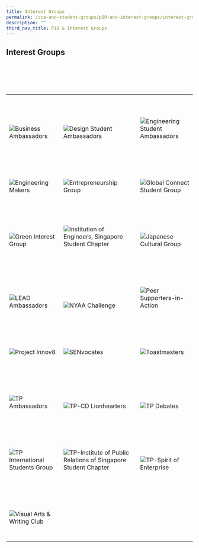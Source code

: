 ```yaml
---
title: Interest Groups
permalink: /cca-and-student-groups/p10-and-interest-groups/interest-groups
description: ""
third_nav_title: P10 & Interest Groups
---
```

## Interest Groups 

<div>
    <table>
        <tr>
            <td style="max-width:33%; vertical-align:bottom; border:none"><br>
                <a href="/interest_groups/business_ambassadors/" style="text-decoration: none">
                    <image src="/images/Interest Groups/BA_button-01.png" style="display:block;margin-left:auto;margin-right:auto;" alt="Business Ambassadors">
                    </image>
                </a>
            </td>
            <td style="max-width:33%; vertical-align:bottom; border:none"><br>
                <a href="/interest_groups/design_ambassadors/" style="text-decoration: none">
                    <image src="/images/Interest Groups/DSA_button-01.png" style="display:block;margin-left:auto;margin-right:auto;" alt="Design Student Ambassadors">
                    </image>
                </a>
            </td>
            <td style="max-width:33%; vertical-align:bottom; border:none"><br>
                <a href="/interest_groups/engineering_ambassadors/" style="text-decoration: none">
                    <image src="/images/Interest Groups/ESA_button-01.png" style="display:block;margin-left:auto;margin-right:auto;" alt="Engineering Student Ambassadors">
                    </image>
                </a>
            </td>
        </tr>
        <tr>
            <td style="max-width:33%; vertical-align:bottom; border:none"><br>
                <a href="/interest_groups/engineering_makers/" style="text-decoration: none">
                    <image src="/images/Interest Groups/EMC_button-01.png" style="display:block;margin-left:auto;margin-right:auto;" alt="Engineering Makers">
                    </image>
                </a>
            </td>
            <td style="max-width:33%; vertical-align:bottom; border:none"><br>
                <a href="/interest_groups/entrepreneurship_group/" style="text-decoration: none">
                    <image src="/images/Interest Groups/EC_button-01.png" style="display:block;margin-left:auto;margin-right:auto;" alt="Entrepreneurship Group">
                    </image>
                </a>
            </td>
            <td style="max-width:33%; vertical-align:bottom; border:none"><br>
                <a href="/interest_groups/global_connect_student_group/" style="text-decoration: none">
                    <image src="/images/Interest Groups/GCSG_button-01.png" style="display:block;margin-left:auto;margin-right:auto;" alt="Global Connect Student Group">
                    </image>
                </a>
            </td>
        </tr>
        <tr>
            <td style="max-width:33%; vertical-align:bottom; border:none"><br>
                <a href="/interest_groups/green_interest_group/" style="text-decoration: none">
                    <image src="/images/Interest Groups/GIG_button-01.png" style="display:block;margin-left:auto;margin-right:auto;" alt="Green Interest Group">
                    </image>
                </a>
            </td>
            <td style="max-width:33%; vertical-align:bottom; border:none"><br>
                <a href="/interest_group/ies_student_chapter/" style="text-decoration: none">
                    <image src="/images/Interest Groups/IES_button-01.png" style="display:block;margin-left:auto;margin-right:auto;" alt="Institution of Engineers, Singapore Student Chapter">
                    </image>
                </a>
            </td>
            <td style="max-width:33%; vertical-align:bottom; border:none"><br>
                <a href="/interest_groups/Japanese_cultural_group/" style="text-decoration: none">
                    <image src="/images/Interest Groups/JCG_button-01.png" style="display:block;margin-left:auto;margin-right:auto;" alt="Japanese Cultural Group">
                    </image>
                </a>
            </td>
        </tr>
        <tr>
            <td style="max-width:33%; vertical-align:bottom; border:none"><br>
                <a href="/interest_groups/LEAD_Ambassadors/" style="text-decoration: none">
                    <image src="/images/Interest Groups/LEAD_button-01.png" style="display:block;margin-left:auto;margin-right:auto;" alt="LEAD Ambassadors">
                    </image>
                </a>
            </td>
            <td style="max-width:33%; vertical-align:bottom; border:none"><br>
                <a href="/interest_groups/nyaa_challenge/" style="text-decoration: none">
                    <image src="/images/Interest Groups/NYAA_button-01.png" style="display:block;margin-left:auto;margin-right:auto;" alt="NYAA Challenge">
                    </image>
                </a>
            </td>
            <td style="max-width:33%; vertical-align:bottom; border:none"><br>
                <a href="/interest_groups/peer_supporters_in_action/" style="text-decoration: none">
                    <image src="/images/Interest Groups/PSIA_button-01.png" style="display:block;margin-left:auto;margin-right:auto;" alt="Peer Supporters-in-Action">
                    </image>
                </a>
            </td>
        </tr>
        <tr>
            <td style="max-width:33%; vertical-align:bottom; border:none"><br>
                <a href="/interest_groups/project_innov8/" style="text-decoration: none">
                    <image src="/images/Interest Groups/PROJECT INNOV8_button-01.png" style="display:block;margin-left:auto;margin-right:auto;" alt="Project Innov8">
                    </image>
                </a>
            </td>
            <td style="max-width:33%; vertical-align:bottom; border:none"><br>
                <a href="/interest_groups/senvocates/" style="text-decoration: none">
                    <image src="/images/Interest Groups/SENVOCATES_button-01.png" style="display:block;margin-left:auto;margin-right:auto;" alt="SENvocates">
                    </image>
                </a>
            </td>
            <td style="max-width:33%; vertical-align:bottom; border:none"><br>
                <a href="/interest_groups/toastmasters/" style="text-decoration: none">
                    <image src="/images/Interest Groups/TOASTMASTERS_button-01.png" style="display:block;margin-left:auto;margin-right:auto;" alt="Toastmasters">
                    </image>
                </a>
            </td>
        </tr>
        <tr>
            <td style="max-width:33%; vertical-align:bottom; border:none"><br>
                <a href="/interest_groups/tp_ambassadors/" style="text-decoration: none">
                    <image src="/images/Interest Groups/TPA_button-01.png" style="display:block;margin-left:auto;margin-right:auto;" alt="TP Ambassadors">
                    </image>
                </a>
            </td>
            <td style="max-width:33%; vertical-align:bottom; border:none"><br>
                <a href="/interest_groups/tp_cd_lionhearters/" style="text-decoration: none">
                    <image src="/images/Interest Groups/LIONHEARTERS_button-01.png" style="display:block;margin-left:auto;margin-right:auto;" alt="TP-CD Lionhearters">
                    </image>
                </a>
            </td>
            <td style="max-width:33%; vertical-align:bottom; border:none"><br>
                <a href="/interest_groups/tp_debates/" style="text-decoration: none">
                    <image src="/images/Interest Groups/DEBATES_button-01.png" style="display:block;margin-left:auto;margin-right:auto;" alt="TP Debates">
                    </image>
                </a>
            </td>
        </tr>
        <tr>
            <td style="max-width:33%; vertical-align:bottom; border:none"><br>
                <a href="/interest_groups/tp_international_students_group/" style="text-decoration: none">
                    <image src="/images/Interest Groups/ISG_button-01.png" style="display:block;margin-left:auto;margin-right:auto;" alt="TP International Students Group">
                    </image>
                </a>
            </td>
            <td style="max-width:33%; vertical-align:bottom; border:none"><br>
                <a href="/interest_groups/tp_iprs_student_chapter/" style="text-decoration: none">
                    <image src="/images/Interest Groups/IPRS_button-01.png" style="display:block;margin-left:auto;margin-right:auto;" alt="TP-Institute of Public Relations of Singapore Student Chapter">
                    </image>
                </a>
            </td>
            <td style="max-width:33%; vertical-align:bottom; border:none"><br>
                <a href="/interest_groups/tp_spirit_of_enterprise/" style="text-decoration: none">
                    <image src="/images/Interest Groups/SOE_button-01.png" style="display:block;margin-left:auto;margin-right:auto;" alt="TP-Spirit of Enterprise">
                    </image>
                </a>
            </td>
        </tr>
        <tr>
            <td style="max-width:33%; vertical-align:bottom; border:none"><br>
                <a href="/interest_groups/visual_arts_writing_club/" style="text-decoration: none">
                    <image src="/images/Interest Groups/VAWC_button-01.png" style="display:block;margin-left:auto;margin-right:auto;" alt="Visual Arts & Writing Club">
                    </image>
                </a>
            </td>
        </tr>
    </table>
</div>